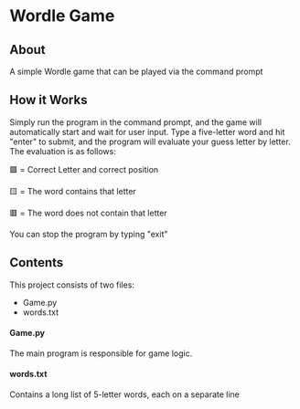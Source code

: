 # Wordle Game

## About
A simple Wordle game that can be played via the command prompt

## How it Works
Simply run the program in the command prompt, and the game will automatically start and wait for user input. Type a five-letter word and hit "enter" to submit, and the program will evaluate your guess letter by letter. The evaluation is as follows:

🟩 = Correct Letter and correct position

🟨 = The word contains that letter

🟥 = The word does not contain that letter

You can stop the program by typing "exit"

## Contents
This project consists of two files:
- Game.py
- words.txt

#### Game.py
The main program is responsible for game logic.

#### words.txt
Contains a long list of 5-letter words, each on a separate line
